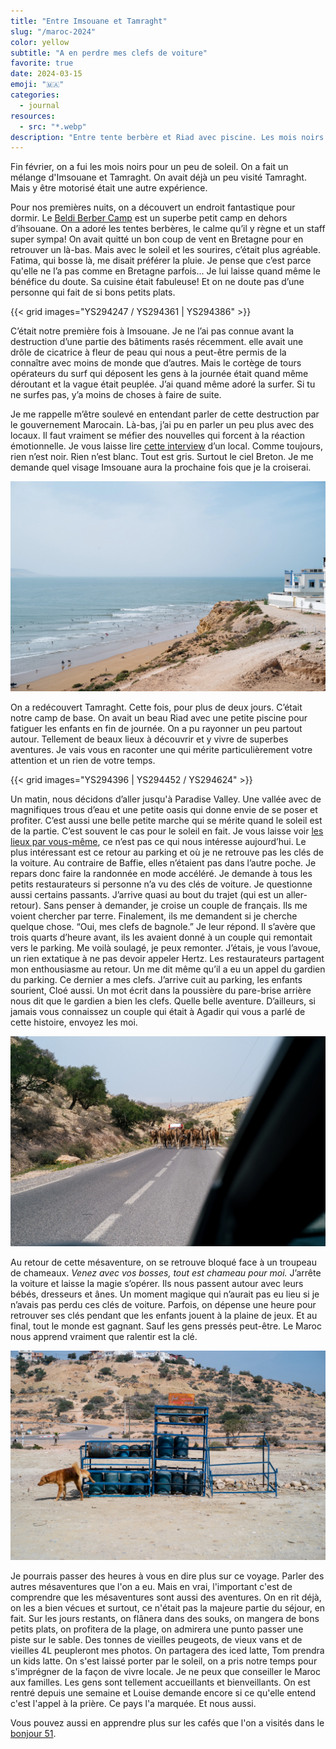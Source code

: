 ```yaml
---
title: "Entre Imsouane et Tamraght"
slug: "/maroc-2024"
color: yellow
subtitle: "A en perdre mes clefs de voiture"
favorite: true
date: 2024-03-15
emoji: "🇲🇦"
categories:
  - journal
resources:
  - src: "*.webp"
description: "Entre tente berbère et Riad avec piscine. Les mois noirs sont meilleurs au soleil. Sauf quand tu paumes les clefs de la voiture de location"
---
```



Fin février, on a fui les mois noirs pour un peu de soleil. On a fait un mélange d'Imsouane et Tamraght. On avait déjà un peu visité Tamraght. Mais y être motorisé était une autre expérience.

Pour nos premières nuits, on a découvert un endroit fantastique pour dormir. Le [Beldi Berber Camp](https://www.booking.com/hotel/ma/berber-beldi-camp.fr.html) est un superbe petit camp en dehors d’ihsouane. On a adoré les tentes berbères, le calme qu’il y règne et un staff super sympa! On avait quitté un bon coup de vent en Bretagne pour en retrouver un là-bas. Mais avec le soleil et les sourires, c’était plus agréable. Fatima, qui bosse là, me disait préférer la pluie. Je pense que c’est parce qu'elle ne l’a pas comme en Bretagne parfois... Je lui laisse quand même le bénéfice du doute. Sa cuisine était fabuleuse! Et on ne doute pas d’une personne qui fait de si bons petits plats.

{{< grid images="YS294247 / YS294361 | YS294386" >}}

C’était notre première fois à Imsouane. Je ne l’ai pas connue avant la destruction d’une partie des bâtiments rasés récemment. elle avait une drôle de cicatrice à fleur de peau qui nous a peut-être permis de la connaître avec moins de monde que d’autres. Mais le cortège de tours opérateurs du surf qui déposent les gens à la journée était quand même déroutant et la vague était peuplée. J’ai quand même adoré la surfer. Si tu ne surfes pas, y’a moins de choses à faire de suite. 

Je me rappelle m’être soulevé en entendant parler de cette destruction par le gouvernement Marocain. Là-bas, j’ai pu en parler un peu plus avec des locaux. Il faut vraiment se méfier des nouvelles qui forcent à la réaction émotionnelle. Je vous laisse lire [cette interview](https://climateandboardsports.substack.com/p/no-wanted-to-surf-when-the-bulldozers) d’un local. Comme toujours, rien n’est noir. Rien n’est blanc. Tout est gris. Surtout le ciel Breton. Je me demande quel visage Imsouane aura la prochaine fois que je la croiserai.

![](YS294341.webp)

On a redécouvert Tamraght. Cette fois, pour plus de deux jours. C’était notre camp de base. On avait un beau Riad avec une petite piscine pour fatiguer les enfants en fin de journée. On a pu rayonner un peu partout autour. Tellement de beaux lieux à découvrir et y vivre de superbes aventures. Je vais vous en raconter une qui mérite particulièrement votre attention et un rien de votre temps. 

{{< grid images="YS294396 | YS294452 / YS294624" >}}

Un matin, nous décidons d’aller jusqu'à Paradise Valley. Une vallée avec de magnifiques trous d’eau et une petite oasis qui donne envie de se poser et profiter. C’est aussi une belle petite marche qui se mérite quand le soleil est de la partie. C’est souvent le cas pour le soleil en fait. Je vous laisse voir [les lieux par vous-même](https://www.instagram.com/explore/tags/paradisevalleyagadir/), ce n’est pas ce qui nous intéresse aujourd’hui. Le plus intéressant est ce retour au parking et où je ne retrouve pas les clés de la voiture. Au contraire de Baffie, elles n’étaient pas dans l’autre poche. Je repars donc faire la randonnée en mode accéléré. Je demande à tous les petits restaurateurs si personne n’a vu des clés de voiture. Je questionne aussi certains passants. J’arrive quasi au bout du trajet (qui est un aller-retour). Sans penser à demander, je croise un couple de français. Ils me voient chercher par terre. Finalement, ils me demandent si je cherche quelque chose. “Oui, mes clefs de bagnole.” Je leur répond. Il s’avère que trois quarts d’heure avant, ils les avaient donné à un couple qui remontait vers le parking. Me voilà soulagé, je peux remonter. J’étais, je vous l’avoue, un rien extatique à ne pas devoir appeler Hertz. Les restaurateurs partagent mon enthousiasme au retour. Un me dit même qu’il a eu un appel du gardien du parking. Ce dernier a mes clefs. J’arrive cuit au parking, les enfants sourient, Cloé aussi. Un mot écrit dans la poussière du pare-brise arrière nous dit que le gardien a bien les clefs. Quelle belle aventure. D’ailleurs, si jamais vous connaissez un couple qui était à Agadir qui vous a parlé de cette histoire, envoyez les moi.

![](YS294898.webp)

Au retour de cette mésaventure, on se retrouve bloqué face à un troupeau de chameaux. *Venez avec vos bosses, tout est chameau pour moi.* J’arrête la voiture et laisse la magie s’opérer. Ils nous passent autour avec leurs bébés, dresseurs et ânes. Un moment magique qui n’aurait pas eu lieu si je n’avais pas perdu ces clés de voiture. Parfois, on dépense une heure pour retrouver ses clés pendant que les enfants jouent à la plaine de jeux. Et au final, tout le monde est gagnant. Sauf les gens pressés peut-être. Le Maroc nous apprend vraiment que ralentir est la clé. 

![](YS295064.webp)

Je pourrais passer des heures à vous en dire plus sur ce voyage. Parler des autres mésaventures que l'on a eu. Mais en vrai, l'important c'est de comprendre que les mésaventures sont aussi des aventures. On en rit déjà, on les a bien vécues et surtout, ce n'était pas la majeure partie du séjour, en fait. Sur les jours restants, on flânera dans des souks, on mangera de bons petits plats, on profitera de la plage, on admirera une punto passer une piste sur le sable. Des tonnes de vieilles peugeots, de vieux vans et de vieilles 4L peupleront mes photos. On partagera des iced latte, Tom prendra un kids latte. On s'est laissé porter par le soleil, on a pris notre temps pour s'imprégner de la façon de vivre locale. Je ne peux que conseiller le Maroc aux familles. Les gens sont tellement accueillants et bienveillants. On est rentré depuis une semaine et Louise demande encore si ce qu'elle entend c'est l'appel à la prière. Ce pays l'a marquée. Et nous aussi. 

Vous pouvez aussi en apprendre plus sur les cafés que l'on a visités dans le [bonjour 51](/bonjour/51).